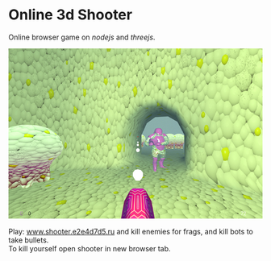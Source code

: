 

# Online 3d Shooter 

Online browser game on *nodejs* and *threejs*.  
  
  
![pic](https://raw.githubusercontent.com/fire888/shooter/master/www/assets/shooter1.jpg)  
  
  
Play: www.shooter.e2e4d7d5.ru and kill enemies for frags, and kill bots to take bullets.  
To kill yourself open shooter in new browser tab. 

